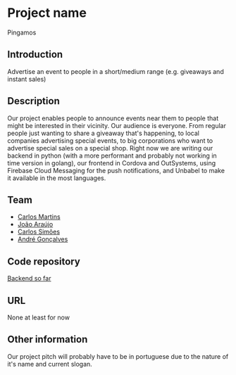 # Project name

Pingamos

## Introduction

Advertise an event to people in a short/medium range (e.g. giveaways and instant sales)

## Description

Our project enables people to announce events near them to people that might be interested in their vicinity.
Our audience is everyone. From regular people just wanting to share a giveaway that's happening, to local companies advertising special events, to big corporations who want to advertise special sales on a special shop.
Right now we are writing our backend in python (with a more performant and probably not working in time version in golang), our frontend in Cordova and OutSystems, using Firebase Cloud Messaging for the push notifications, and Unbabel to make it available in the most languages.

## Team

 * [Carlos Martins](https://pixels.camp/killmaster/) 
 * [João Araújo](https://pixels.camp/erahoje/)
 * [Carlos Simões](https://pixels.camp/ravemir/)
 * [André Gonçalves](https://pixels.camp/porqa/)

## Code repository

[Backend so far](https://github.com/killmaster/pingamos-server)

## URL 

None at least for now

## Other information

Our project pitch will probably have to be in portuguese due to the nature of it's name and current slogan.


